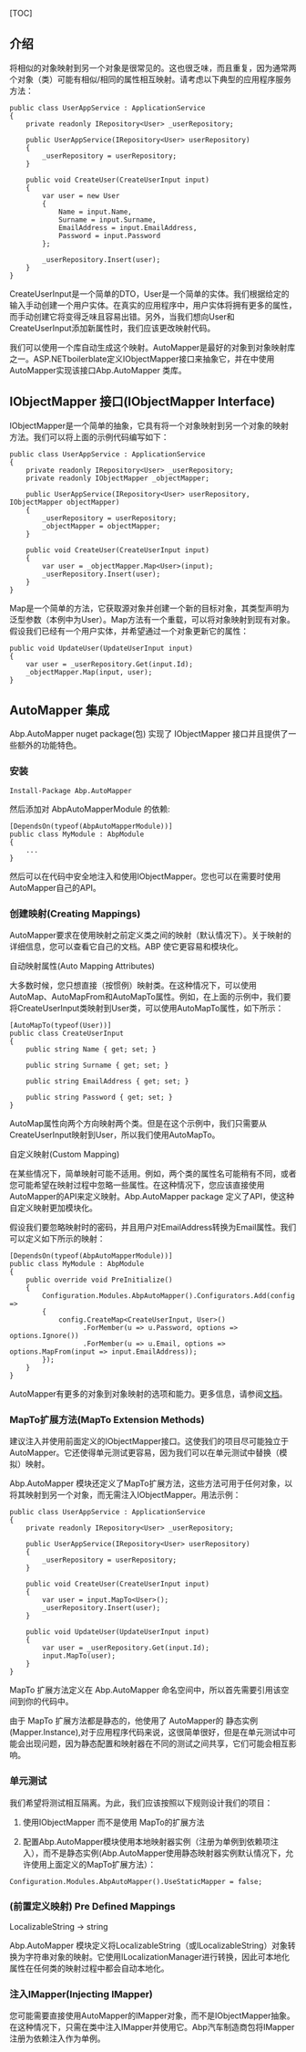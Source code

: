 [TOC]

## 介绍

将相似的对象映射到另一个对象是很常见的。这也很乏味，而且重复，因为通常两个对象（类）可能有相似/相同的属性相互映射。请考虑以下典型的应用程序服务方法：

```
public class UserAppService : ApplicationService
{
    private readonly IRepository<User> _userRepository;

    public UserAppService(IRepository<User> userRepository)
    {
        _userRepository = userRepository;
    }

    public void CreateUser(CreateUserInput input)
    {
        var user = new User
        {
            Name = input.Name,
            Surname = input.Surname,
            EmailAddress = input.EmailAddress,
            Password = input.Password
        };

        _userRepository.Insert(user);
    }
}
```

CreateUserInput是一个简单的DTO，User是一个简单的实体。我们根据给定的输入手动创建一个用户实体。在真实的应用程序中，用户实体将拥有更多的属性，而手动创建它将变得乏味且容易出错。另外，当我们想向User和CreateUserInput添加新属性时，我们应该更改映射代码。

我们可以使用一个库自动生成这个映射。AutoMapper是最好的对象到对象映射库之一。ASP.NETboilerblate定义IObjectMapper接口来抽象它，并在中使用AutoMapper实现该接口Abp.AutoMapper 类库。

##  IObjectMapper 接口(IObjectMapper Interface)

IObjectMapper是一个简单的抽象，它具有将一个对象映射到另一个对象的映射方法。我们可以将上面的示例代码编写如下：

```
public class UserAppService : ApplicationService
{
    private readonly IRepository<User> _userRepository;
    private readonly IObjectMapper _objectMapper;

    public UserAppService(IRepository<User> userRepository, IObjectMapper objectMapper)
    {
        _userRepository = userRepository;
        _objectMapper = objectMapper;
    }

    public void CreateUser(CreateUserInput input)
    {
        var user = _objectMapper.Map<User>(input);
        _userRepository.Insert(user);
    }
}
```

Map是一个简单的方法，它获取源对象并创建一个新的目标对象，其类型声明为泛型参数（本例中为User）。Map方法有一个重载，可以将对象映射到现有对象。假设我们已经有一个用户实体，并希望通过一个对象更新它的属性：

```
public void UpdateUser(UpdateUserInput input)
{
    var user = _userRepository.Get(input.Id);
    _objectMapper.Map(input, user);
}
```

## AutoMapper 集成

Abp.AutoMapper nuget package(包) 实现了 IObjectMapper 接口并且提供了一些额外的功能特色。

### 安装

```
Install-Package Abp.AutoMapper
```

然后添加对 AbpAutoMapperModule 的依赖:

```
[DependsOn(typeof(AbpAutoMapperModule))]
public class MyModule : AbpModule
{
    ...
}
```

然后可以在代码中安全地注入和使用IObjectMapper。您也可以在需要时使用AutoMapper自己的API。

###  创建映射(Creating Mappings)

AutoMapper要求在使用映射之前定义类之间的映射（默认情况下）。关于映射的详细信息，您可以查看它自己的文档。ABP 使它更容易和模块化。

自动映射属性(Auto Mapping Attributes)

大多数时候，您只想直接（按惯例）映射类。在这种情况下，可以使用AutoMap、AutoMapFrom和AutoMapTo属性。例如，在上面的示例中，我们要将CreateUserInput类映射到User类，可以使用AutoMapTo属性，如下所示：

```
[AutoMapTo(typeof(User))]
public class CreateUserInput
{
    public string Name { get; set; }

    public string Surname { get; set; }

    public string EmailAddress { get; set; }

    public string Password { get; set; }
}
```

AutoMap属性向两个方向映射两个类。但是在这个示例中，我们只需要从CreateUserInput映射到User，所以我们使用AutoMapTo。

自定义映射(Custom Mapping)

在某些情况下，简单映射可能不适用。例如，两个类的属性名可能稍有不同，或者您可能希望在映射过程中忽略一些属性。在这种情况下，您应该直接使用AutoMapper的API来定义映射。Abp.AutoMapper package 定义了API，使这种自定义映射更加模块化。

假设我们要忽略映射时的密码，并且用户对EmailAddress转换为Email属性。我们可以定义如下所示的映射：

```
[DependsOn(typeof(AbpAutoMapperModule))]
public class MyModule : AbpModule
{
    public override void PreInitialize()
    {
        Configuration.Modules.AbpAutoMapper().Configurators.Add(config =>
        {
            config.CreateMap<CreateUserInput, User>()
                  .ForMember(u => u.Password, options => options.Ignore())
                  .ForMember(u => u.Email, options => options.MapFrom(input => input.EmailAddress));
        });
    }
}
```

AutoMapper有更多的对象到对象映射的选项和能力。更多信息，请参阅[文档](http://automapper.org/)。

### MapTo扩展方法(MapTo Extension Methods)

建议注入并使用前面定义的IObjectMapper接口。这使我们的项目尽可能独立于AutoMapper。它还使得单元测试更容易，因为我们可以在单元测试中替换（模拟）映射。

Abp.AutoMapper 模块还定义了MapTo扩展方法，这些方法可用于任何对象，以将其映射到另一个对象，而无需注入IObjectMapper。用法示例：

```
public class UserAppService : ApplicationService
{
    private readonly IRepository<User> _userRepository;

    public UserAppService(IRepository<User> userRepository)
    {
        _userRepository = userRepository;
    }

    public void CreateUser(CreateUserInput input)
    {
        var user = input.MapTo<User>();
        _userRepository.Insert(user);
    }

    public void UpdateUser(UpdateUserInput input)
    {
        var user = _userRepository.Get(input.Id);
        input.MapTo(user);
    }
}
```

MapTo 扩展方法定义在 Abp.AutoMapper 命名空间中，所以首先需要引用该空间到你的代码中。

由于 MapTo 扩展方法都是静态的，他使用了 AutoMapper的 静态实例(Mapper.Instance),对于应用程序代码来说，这很简单很好，但是在单元测试中可能会出现问题，因为静态配置和映射器在不同的测试之间共享，它们可能会相互影响。

### 单元测试

我们希望将测试相互隔离。为此，我们应该按照以下规则设计我们的项目：

1. 使用IObjectMapper 而不是使用 MapTo的扩展方法

2. 配置Abp.AutoMapper模块使用本地映射器实例（注册为单例到依赖项注入），而不是静态实例(Abp.AutoMapper使用静态映射器实例默认情况下，允许使用上面定义的MapTo扩展方法）：

```
Configuration.Modules.AbpAutoMapper().UseStaticMapper = false;
```

### (前置定义映射) Pre Defined Mappings

LocalizableString -> string

Abp.AutoMapper 模块定义将LocalizableString（或ILocalizableString）对象转换为字符串对象的映射。它使用ILocalizationManager进行转换，因此可本地化属性在任何类的映射过程中都会自动本地化。

### 注入IMapper(Injecting IMapper)

您可能需要直接使用AutoMapper的IMapper对象，而不是IObjectMapper抽象。在这种情况下，只需在类中注入IMapper并使用它。Abp汽车制造商包将IMapper注册为依赖注入作为单例。
